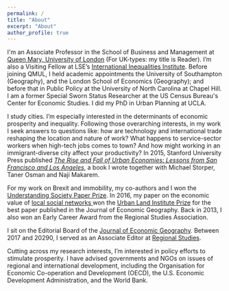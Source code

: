 ```yaml
---
permalink: /
title: "About"
excerpt: "About"
author_profile: true
---
```


I'm an Associate Professor in the School of Business and Management at <a href="https://qmul.ac.uk" target="_blank">Queen Mary, University of London</a> (For UK-types: my title is Reader). I’m also a Visiting Fellow at LSE’s <a href="http://www.lse.ac.uk/International-Inequalities" target="_blank"> International Inequalities Institute</a>. Before joining QMUL, I held academic appointments the University of Southampton (Geography), and the London School of Economics (Geography); and before that in Public Policy at the University of North Carolina at Chapel Hill. I am a former Special Sworn Status Researcher at the US Census Bureau's Center for Economic Studies. I did my PhD in Urban Planning at UCLA. 

I study cities. I’m especially interested in the determinants of economic prosperity and inequality. Following those overarching interests, in my work I seek answers to questions like: how are technology and international trade reshaping the location and nature of work? What happens to service-sector workers when high-tech jobs comes to town? And how might working in an immigrant-diverse city affect your productivity?  In 2015, Stanford University Press published <i><a href="https://www.sup.org/books/title/?id=22080" target="_blank">The Rise and Fall of Urban Economies: Lessons from San Francisco and Los Angeles</a></i>, a book I wrote together with Michael Storper, Taner Osman and Naji Makarem. 

For my work on Brexit and immobility, my co-authors and I won the <a href="https://www.understandingsociety.ac.uk/2019/07/11/prizes-for-researchers-and-papers-at-understanding-society-conference" target="_blank">Understanding Society Paper Prize</a>. In 2016, my paper on the economic value of <a href="https://doi.org/10.1093/jeg/lbv043" target="_blank">local social networks <a/> won the <a href="https://academic.oup.com/joeg/pages/urban_land_institute_prize" target="_blank">Urban Land Institute Prize</a> for the best paper published in the Journal of Economic Geography. Back in 2013, I also won an Early Career Award from the Regional Studies Association.

I sit on the Editorial Board of the <a href="https://academic.oup.com/joeg"  target="_blank">Journal of Economic Geography<a/>. Between 2017 and 20290, I served as an Associate Editor at <a href="https://www.tandfonline.com/toc/cres20/current" target="_blank">Regional Studies</a>.

Cutting across my research interests, I’m interested in policy efforts to stimulate prosperity. I have advised governments and NGOs on issues of regional and international development, including the Organisation for Economic Co-operation and Development (OECD), the U.S. Economic Development Administration, and the World Bank. 




